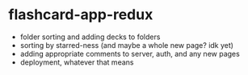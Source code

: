 ﻿# flashcard-app-redux

- folder sorting and adding decks to folders
- sorting by starred-ness (and maybe a whole new page? idk yet)
- adding appropriate comments to server, auth, and any new pages
- deployment, whatever that means
